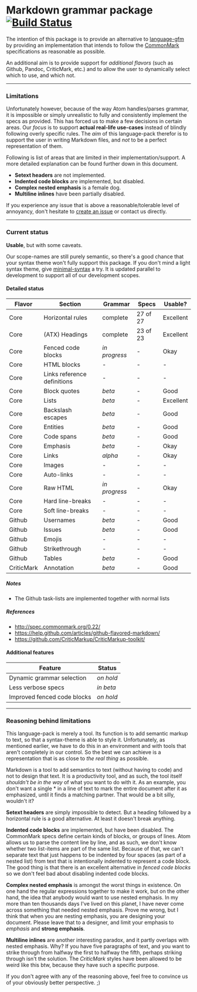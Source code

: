 # Markdown grammar package [![Build Status](https://travis-ci.org/burodepeper/language-markdown.svg?branch=master)](https://travis-ci.org/burodepeper/language-markdown)

The intention of this package is to provide an alternative to [language-gfm]() by providing an implementation that intends to follow the [CommonMark](http://www.commonmark.org/) specifications as reasonable as possible.

An additional aim is to provide support for _additional flavors_ (such as Github, Pandoc, CriticMark, etc.) and to allow the user to dynamically select which to use, and which not.

---

### Limitations

Unfortunately however, because of the way Atom handles/parses grammar, it is impossible or simply unrealistic to fully and consistently implement the specs as provided. This has forced us to make a few decisions in certain areas. Our _focus_ is to support **actual real-life use-cases** instead of blindly following overly specific rules. The _aim_ of this language-pack therefor is to support the user in writing Markdown files, and _not_ to be a perfect representation of them.

Following is list of areas that are limited in their implementation/support. A more detailed explanation can be found further down in this document.

- **Setext headers** are not implemented.
- **Indented code blocks** are implemented, but disabled.
- **Complex nested emphasis** is a female dog.
- **Multiline inlines** have been partially disabled.

If you experience any issue that is above a reasonable/tolerable level of annoyancy, don't hesitate to [create an issue](issues/new/) or contact us directly.

---

### Current status

**Usable**, but with some caveats.

Our scope-names are still purely semantic, so there's a good chance that your syntax theme won't fully support this package. If you don't mind a light syntax theme, give [minimal-syntax](https://atom.io/packages/minimal-syntax) a try. It is updated parallel to development to support all of our development scopes.

#### Detailed status

| Flavor | Section | Grammar | Specs | Usable? |
| ------ | ------- | ------- | ----- | ------- |
| Core | Horizontal rules | complete | 27 of 27 | Excellent |
| Core | (ATX) Headings | complete | 23 of 23 | Excellent |
| Core | Fenced code blocks | _in progress_ | - | Okay |
| Core | HTML blocks | - | - | - |
| Core | Links reference definitions | - | - | - |
| Core | Block quotes | _beta_ | - | Good |
| Core | Lists | _beta_ | - | Excellent |
| Core | Backslash escapes | _beta_ | - | Good |
| Core | Entities | _beta_ | - | Good |
| Core | Code spans | _beta_ | - | Good |
| Core | Emphasis | _beta_ | - | Okay |
| Core | Links | _alpha_ | - | Okay |
| Core | Images | - | - | - |
| Core | Auto-links | - | - | - |
| Core | Raw HTML | _in progress_ | - | Okay |
| Core | Hard line-breaks | - | - | - |
| Core | Soft line-breaks | - | - | - |
| Github | Usernames | _beta_ | - | Good |
| Github | Issues | _beta_ | - | Good |
| Github | Emojis | - | - | - |
| Github | Strikethrough | - | - | - |
| Github | Tables | _beta_ | - | Good |
| CriticMark | Annotation | _beta_ | - | Good |

##### Notes

- The Github task-lists are implemented together with normal lists

##### References

- http://spec.commonmark.org/0.22/
- https://help.github.com/articles/github-flavored-markdown/
- https://github.com/CriticMarkup/CriticMarkup-toolkit/

#### Additional features

| Feature | Status |
| ------- | ------ |
| Dynamic grammar selection | _on hold_ |
| Less verbose specs | _in beta_ |
| Improved fenced code blocks | _on hold_ |

---

### Reasoning behind limitations

This language-pack is merely a tool. Its function is to add semantic markup to text, so that a syntax-theme is able to style it. Unfortunately, as mentioned earlier, we have to do this in an environment and with tools that aren't completely in our control. So the best we can achieve is a representation that is as close to _the real thing_ as possible.

Markdown is a tool to add semantics to text (without having to code) and not to design that text. It is a productivity tool, and as such, the tool itself _shouldn't be in the way_ of what you want to do with it. As an example, you don't want a single * in a line of text to mark the entire document after it as emphasized, until it finds a matching partner. That would be a bit silly, wouldn't it?

**Setext headers** are simply impossible to detect. But a heading followed by a horizontal rule is a good alternative. At least it doesn't break anything.

**Indented code blocks** are implemented, but have been disabled. The CommonMark specs define certain kinds of blocks, or groups of lines. Atom allows us to parse the content line by line, and as such, we don't know whether two list-items are part of the same list. Because of that, we can't separate text that just happens to be indented by four spaces (as part of a nested list) from text that is intentionally indented to represent a code block. The good thing is that there is an excellent alternative in _fenced code blocks_ so we don't feel bad about disabling indented code blocks.

**Complex nested emphasis** is amongst the worst things in existence. On one hand the regular expressions together to make it work, but on the other hand, the idea that anybody would want to use nested emphasis. In my more than ten thousands days I've lived on this planet, I have never come across something that needed nested emphasis. Prove me wrong, but I think that when you are nesting emphasis, you are designing your document. Please leave that to a designer, and limit your emphasis to _emphasis_ and **strong emphasis**.

**Multiline inlines** are another interesting paradox, and it partly overlaps with nested emphasis. Why? If you have five paragraphs of text, and you want to strike through from halfway the first to halfway the fifth, perhaps striking through isn't the solution. The _CriticMark_ styles have been allowed to be weird like this btw, because they have such a specific purpose.

If you don't agree with any of the reasoning above, feel free to convince us of your obviously better perspective. ;)

